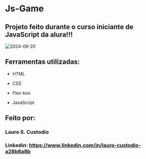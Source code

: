  # Js-Game
## Projeto feito durante o curso iniciante de JavaScript da alura!!!

![2024-06-20](https://github.com/Lro7/JS-Game/assets/162516198/b36c84c6-5d45-4476-9746-8e83ac374bb1)


## Ferramentas utilizadas:

* HTML

* CSS

* Flex-box

* JavaScript

## Feito por:

### Lauro S. Custodio

### Linkedin: https://www.linkedin.com/in/lauro-custodio-a28b8a8b

```
